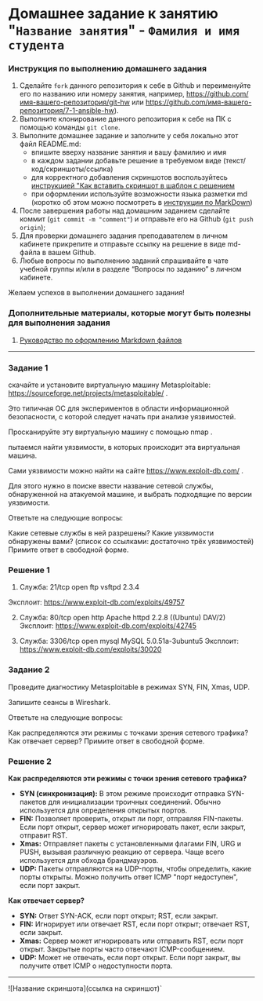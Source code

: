# Домашнее задание к занятию "`Название занятия`" - `Фамилия и имя студента`


### Инструкция по выполнению домашнего задания

   1. Сделайте `fork` данного репозитория к себе в Github и переименуйте его по названию или номеру занятия, например, https://github.com/имя-вашего-репозитория/git-hw или  https://github.com/имя-вашего-репозитория/7-1-ansible-hw).
   2. Выполните клонирование данного репозитория к себе на ПК с помощью команды `git clone`.
   3. Выполните домашнее задание и заполните у себя локально этот файл README.md:
      - впишите вверху название занятия и вашу фамилию и имя
      - в каждом задании добавьте решение в требуемом виде (текст/код/скриншоты/ссылка)
      - для корректного добавления скриншотов воспользуйтесь [инструкцией "Как вставить скриншот в шаблон с решением](https://github.com/netology-code/sys-pattern-homework/blob/main/screen-instruction.md)
      - при оформлении используйте возможности языка разметки md (коротко об этом можно посмотреть в [инструкции  по MarkDown](https://github.com/netology-code/sys-pattern-homework/blob/main/md-instruction.md))
   4. После завершения работы над домашним заданием сделайте коммит (`git commit -m "comment"`) и отправьте его на Github (`git push origin`);
   5. Для проверки домашнего задания преподавателем в личном кабинете прикрепите и отправьте ссылку на решение в виде md-файла в вашем Github.
   6. Любые вопросы по выполнению заданий спрашивайте в чате учебной группы и/или в разделе “Вопросы по заданию” в личном кабинете.
   
Желаем успехов в выполнении домашнего задания!
   
### Дополнительные материалы, которые могут быть полезны для выполнения задания

1. [Руководство по оформлению Markdown файлов](https://gist.github.com/Jekins/2bf2d0638163f1294637#Code)

---

### Задание 1
скачайте и установите виртуальную машину Metasploitable: https://sourceforge.net/projects/metasploitable/ .

Это типичная ОС для экспериментов в области информационной безопасности, с которой следует начать при анализе уязвимостей.

Просканируйте эту виртуальную машину с помощью nmap .

пытаемся найти уязвимости, в которых происходит эта виртуальная машина.

Сами уязвимости можно найти на сайте https://www.exploit-db.com/ .

Для этого нужно в поиске ввести название сетевой службы, обнаруженной на атакуемой машине, и выбрать подходящие по версии уязвимости.

Ответьте на следующие вопросы:

Какие сетевые службы в ней разрешены?
Какие уязвимости обнаружены вами? (список со ссылками: достаточно трёх уязвимостей)
Примите ответ в свободной форме.

### Решение 1

1. Служба:
21/tcp   open  ftp         vsftpd 2.3.4

Эксплоит: https://www.exploit-db.com/exploits/49757

2. Служба:
80/tcp   open  http        Apache httpd 2.2.8 ((Ubuntu) DAV/2)
Эксплоит: https://www.exploit-db.com/exploits/42745

3. Служба:
3306/tcp open  mysql       MySQL 5.0.51a-3ubuntu5
Эксплоит: https://www.exploit-db.com/exploits/30020

### Задание 2
Проведите диагностику Metasploitable в режимах SYN, FIN, Xmas, UDP.

Запишите сеансы в Wireshark.

Ответьте на следующие вопросы:

Как распределяются эти режимы с точками зрения сетевого трафика?
Как отвечает сервер?
Примите ответ в свободной форме.

### Решение 2

**Как распределяются эти режимы с точки зрения сетевого трафика?**
- **SYN (синхронизация):** В этом режиме происходит отправка SYN-пакетов для инициализации троичных соединений. Обычно используется для определения открытых портов.
- **FIN:** Позволяет проверить, открыт ли порт, отправляя FIN-пакеты. Если порт открыт, сервер может игнорировать пакет, если закрыт, отправит RST.
- **Xmas:** Отправляет пакеты с установленными флагами FIN, URG и PUSH, вызывая различную реакцию от сервера. Чаще всего используется для обхода брандмауэров.
- **UDP:** Пакеты отправляются на UDP-порты, чтобы определить, какие порты открыты. Можно получить ответ ICMP "порт недоступен", если порт закрыт.

**Как отвечает сервер?**
- **SYN:** Ответ SYN-ACK, если порт открыт; RST, если закрыт.
- **FIN:** Игнорирует или отвечает RST, если порт открыт; отвечает RST, если закрыт.
- **Xmas:** Сервер может игнорировать или отправить RST, если порт открыт. Закрытые порты часто отвечают ICMP-сообщением.
- **UDP:** Может не отвечать, если порт открыт. Если порт закрыт, вы получите ответ ICMP о недоступности порта.
---

![Название скриншота](ссылка на скриншот)`
